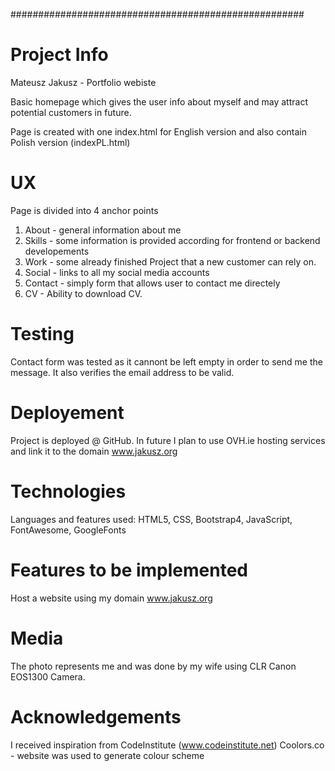 #####################################################
# Project Info
Mateusz Jakusz - Portfolio webiste

Basic homepage which gives the user info about myself and may attract potential customers in future.

Page is created with one index.html for English version and also contain Polish version (indexPL.html)

#  UX
Page is divided into 4 anchor points

1) About - general information about me 
2) Skills - some information is provided according for frontend or backend developements
3) Work - some already finished Project that a new customer can rely on.
4) Social - links to all my social media accounts
5) Contact - simply form that allows user to contact me directely
6) CV - Ability to download CV.


# Testing

Contact form was tested as it cannont be left empty in order to send me the message. It also verifies the email address to be valid.

# Deployement

Project is deployed @ GitHub. In future I plan to use OVH.ie hosting services and link it to the domain www.jakusz.org

# Technologies
Languages and features used: HTML5, CSS, Bootstrap4, JavaScript, FontAwesome, GoogleFonts

# Features to be implemented

Host a website using my domain www.jakusz.org


# Media
The photo represents me and was done by my wife using CLR Canon EOS1300 Camera.

# Acknowledgements

I received inspiration from CodeInstitute (www.codeinstitute.net)
Coolors.co - website was used to generate colour scheme

